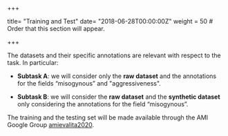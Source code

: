 +++

title= "Training and Test"
date= "2018-06-28T00:00:00Z"
weight = 50  # Order that this section will appear.

+++


The datasets and their specific annotations are relevant with respect to the task. In particular:
- **Subtask A**: we will consider only the **raw dataset** and the annotations for the fields “misogynous” and "aggressiveness". 

- **Subtask B**: we will consider the **raw dataset** and the **synthetic dataset** only considering the annotations for the field “misogynous”. 

The training and the testing set will be made available through the AMI Google Group [amievalita2020]().
